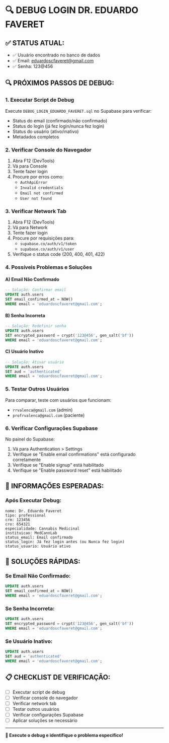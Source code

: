 # 🔍 DEBUG LOGIN DR. EDUARDO FAVERET

## ✅ STATUS ATUAL:
- ✅ Usuário encontrado no banco de dados
- ✅ Email: eduardoscfaveret@gmail.com
- ✅ Senha: 123@456

## 🔍 PRÓXIMOS PASSOS DE DEBUG:

### 1. **Executar Script de Debug**
Execute `DEBUG_LOGIN_EDUARDO_FAVERET.sql` no Supabase para verificar:
- Status do email (confirmado/não confirmado)
- Status do login (já fez login/nunca fez login)
- Status do usuário (ativo/inativo)
- Metadados completos

### 2. **Verificar Console do Navegador**
1. Abra F12 (DevTools)
2. Vá para Console
3. Tente fazer login
4. Procure por erros como:
   - `AuthApiError`
   - `Invalid credentials`
   - `Email not confirmed`
   - `User not found`

### 3. **Verificar Network Tab**
1. Abra F12 (DevTools)
2. Vá para Network
3. Tente fazer login
4. Procure por requisições para:
   - `supabase.co/auth/v1/token`
   - `supabase.co/auth/v1/user`
5. Verifique o status code (200, 400, 401, 422)

### 4. **Possíveis Problemas e Soluções**

#### A) **Email Não Confirmado**
```sql
-- Solução: Confirmar email
UPDATE auth.users 
SET email_confirmed_at = NOW()
WHERE email = 'eduardoscfaveret@gmail.com';
```

#### B) **Senha Incorreta**
```sql
-- Solução: Redefinir senha
UPDATE auth.users 
SET encrypted_password = crypt('123@456', gen_salt('bf'))
WHERE email = 'eduardoscfaveret@gmail.com';
```

#### C) **Usuário Inativo**
```sql
-- Solução: Ativar usuário
UPDATE auth.users 
SET aud = 'authenticated'
WHERE email = 'eduardoscfaveret@gmail.com';
```

### 5. **Testar Outros Usuários**
Para comparar, teste com usuários que funcionam:
- `rrvalenca@gmail.com` (admin)
- `profrvalenca@gmail.com` (paciente)

### 6. **Verificar Configurações Supabase**
No painel do Supabase:
1. Vá para Authentication > Settings
2. Verifique se "Enable email confirmations" está configurado corretamente
3. Verifique se "Enable signup" está habilitado
4. Verifique se "Enable password reset" está habilitado

## 🎯 INFORMAÇÕES ESPERADAS:

### Após Executar Debug:
```
nome: Dr. Eduardo Faveret
tipo: professional
crm: 123456
cro: 654321
especialidade: Cannabis Medicinal
instituicao: MedCannLab
status_email: Email confirmado
status_login: Já fez login antes (ou Nunca fez login)
status_usuario: Usuário ativo
```

## 🚀 SOLUÇÕES RÁPIDAS:

### Se Email Não Confirmado:
```sql
UPDATE auth.users 
SET email_confirmed_at = NOW()
WHERE email = 'eduardoscfaveret@gmail.com';
```

### Se Senha Incorreta:
```sql
UPDATE auth.users 
SET encrypted_password = crypt('123@456', gen_salt('bf'))
WHERE email = 'eduardoscfaveret@gmail.com';
```

### Se Usuário Inativo:
```sql
UPDATE auth.users 
SET aud = 'authenticated'
WHERE email = 'eduardoscfaveret@gmail.com';
```

## 📋 CHECKLIST DE VERIFICAÇÃO:

- [ ] Executar script de debug
- [ ] Verificar console do navegador
- [ ] Verificar network tab
- [ ] Testar outros usuários
- [ ] Verificar configurações Supabase
- [ ] Aplicar soluções se necessário

---

**🎯 Execute o debug e identifique o problema específico!**
